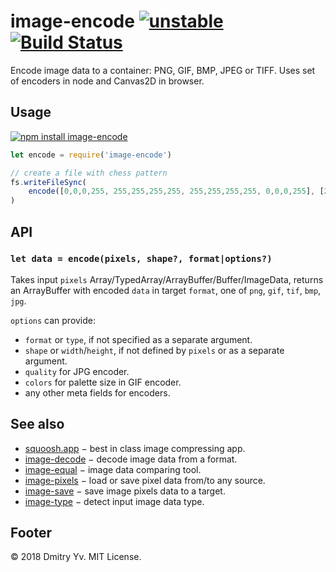 # image-encode [![unstable](https://img.shields.io/badge/stability-unstable-green.svg)](http://github.com/badges/stability-badges) [![Build Status](https://img.shields.io/travis/dy/image-encode.svg)](https://travis-ci.org/dy/image-encode)

Encode image data to a container: PNG, GIF, BMP, JPEG or TIFF. Uses set of encoders in node and Canvas2D in browser.

## Usage

[![npm install image-encode](https://nodei.co/npm/image-encode.png?mini=true)](https://npmjs.org/package/image-encode/)

```js
let encode = require('image-encode')

// create a file with chess pattern
fs.writeFileSync(
	encode([0,0,0,255, 255,255,255,255, 255,255,255,255, 0,0,0,255], [2, 2], 'png')
)
```

## API

### `let data = encode(pixels, shape?, format|options?)`

Takes input `pixels` Array/TypedArray/ArrayBuffer/Buffer/ImageData, returns an ArrayBuffer with encoded `data` in target `format`, one of `png`, `gif`, `tif`, `bmp`, `jpg`.

`options` can provide:

* `format` or `type`, if not specified as a separate argument.
* `shape` or `width`/`height`, if not defined by `pixels` or as a separate argument.
* `quality` for JPG encoder.
* `colors` for palette size in GIF encoder.
* any other meta fields for encoders.

## See also

* [squoosh.app](https://github.com/GoogleChromeLabs/squoosh) − best in class image compressing app.
* [image-decode](https://ghub.io/image-decode) − decode image data from a format.
* [image-equal](https://ghub.io/image-equal) − image data comparing tool.
* [image-pixels](https://ghub.io/image-pixels) − load or save pixel data from/to any source.
* [image-save](https://ghub.io/image-save) − save image pixels data to a target.
* [image-type](https://ghub.io/image-type) − detect input image data type.


## Footer

© 2018 Dmitry Yv. MIT License.
